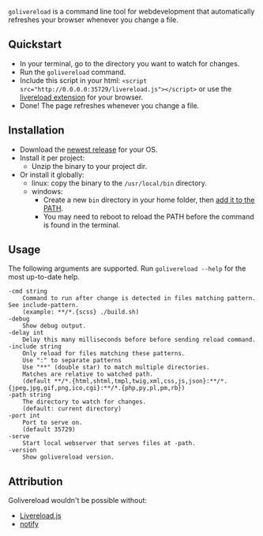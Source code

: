 `golivereload` is a command line tool for webdevelopment that automatically refreshes your browser whenever you change a file.

Quickstart
----------

* In your terminal, go to the directory you want to watch for changes.
* Run the `golivereload` command.
* Include this script in your html: 
`<script src="http://0.0.0.0:35729/livereload.js"></script>` 
or use the [livereload extension](https://chrome.google.com/webstore/detail/livereload/jnihajbhpnppcggbcgedagnkighmdlei?hl=en) for your browser.
* Done! The page refreshes whenever you change a file.

Installation
------------

* Download the [newest release](https://github.com/Epskampie/golivereload/releases) for your OS.
* Install it per project:
    * Unzip the binary to your project dir.
* Or install it globally:
    * linux: copy the binary to the `/usr/local/bin` directory.
    * windows: 
        * Create a new `bin` directory in your home folder, then [add it to the PATH](https://docs.alfresco.com/4.2/tasks/fot-addpath.html).
        * You may need to reboot to reload the PATH before the command is found in the terminal.
        
Usage
-----

The following arguments are supported. Run `golivereload --help` for the most up-to-date help.

```
-cmd string
    Command to run after change is detected in files matching pattern. See include-pattern.
    (example: **/*.{scss} ./build.sh)
-debug
    Show debug output.
-delay int
    Delay this many milliseconds before before sending reload command.
-include string
    Only reload for files matching these patterns.
    Use ":" to separate patterns
    Use "**" (double star) to match multiple directories.
    Matches are relative to watched path.
    (default **/*.{html,shtml,tmpl,twig,xml,css,js,json}:**/*.{jpeg,jpg,gif,png,ico,cgi}:**/*.{php,py,pl,pm,rb})
-path string
    The directory to watch for changes.
    (default: current directory)
-port int
    Port to serve on.
    (default 35729)
-serve
    Start local webserver that serves files at -path.
-version
    Show golivereload version.
```

Attribution
-----------

Golivereload wouldn't be possible without:
* [Livereload.js](https://github.com/livereload/livereload-js)
* [notify](https://github.com/rjeczalik/notify)
